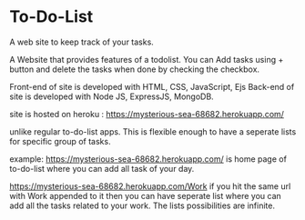 # To-Do-List
A web site to keep track of your tasks.

A Website that provides features of a todolist. You can Add tasks using + button and delete the tasks when done by checking the checkbox.

Front-end of site is developed with HTML, CSS, JavaScript, Ejs
Back-end of site is developed with Node JS, ExpressJS, MongoDB.

site is hosted on heroku :
https://mysterious-sea-68682.herokuapp.com/

unlike regular to-do-list apps. This is flexible enough to have a seperate lists for specific group of tasks.

example: https://mysterious-sea-68682.herokuapp.com/ is home page of to-do-list where you can add all task of your day.

https://mysterious-sea-68682.herokuapp.com/Work if you hit the same url with Work appended to it then you can have seperate list where you can add all the tasks related to your work. The lists possibilities are infinite.
